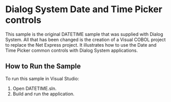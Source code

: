 # Dialog System Date and Time Picker controls

This sample is the original DATETIME sample that was supplied with Dialog System.
All that has been changed is the creation of a Visual COBOL project to replace
the Net Express project. It illustrates how to use the Date and Time Picker common
controls with Dialog System applications.

## How to Run the Sample

To run this sample in Visual Studio:

1. Open DATETIME.sln.
2. Build and run the application.
